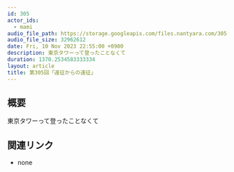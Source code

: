 ```yaml
---
id: 305
actor_ids:
  - mami
audio_file_path: https://storage.googleapis.com/files.nantyara.com/305.mp3
audio_file_size: 32962612
date: Fri, 10 Nov 2023 22:55:00 +0900
description: 東京タワーって登ったことなくて
duration: 1370.2534583333334
layout: article
title: 第305回「遠征からの遠征」
---
```

## 概要

東京タワーって登ったことなくて

## 関連リンク

* none
